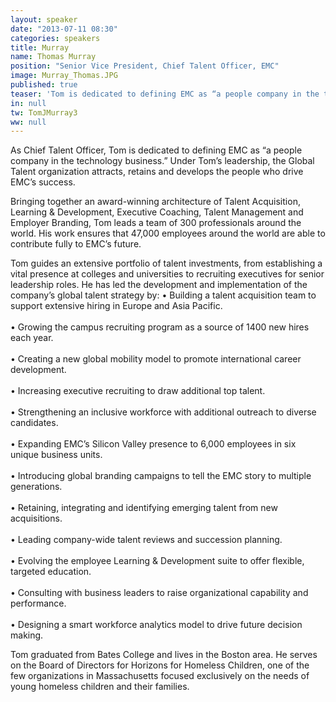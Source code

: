 ```yaml
---
layout: speaker
date: "2013-07-11 08:30"
categories: speakers
title: Murray
name: Thomas Murray
position: "Senior Vice President, Chief Talent Officer, EMC"
image: Murray_Thomas.JPG
published: true
teaser: 'Tom is dedicated to defining EMC as “a people company in the technology business.”'
in: null
tw: TomJMurray3
ww: null
---
```

As Chief Talent Officer, Tom is dedicated to defining EMC as “a people company in the technology business.”  Under Tom’s leadership, the Global Talent organization attracts, retains and develops the people who drive EMC’s success. 

Bringing together an award-winning architecture of Talent Acquisition, Learning & Development, Executive Coaching, Talent Management and Employer Branding, Tom leads a team of 300 professionals around the world. His work ensures that 47,000 employees around the world are able to contribute fully to EMC’s future.

Tom guides an extensive portfolio of talent investments, from establishing a vital presence at colleges and universities to recruiting executives for senior leadership roles. He has led the development and implementation of the company’s global talent strategy by:
•   Building a talent acquisition team to support extensive hiring in Europe and Asia Pacific.
<br/><br/>•   Growing the campus recruiting program as a source of 1400 new hires each year.
<br/><br/>•   Creating a new global mobility model to promote international career development. 
<br/><br/>•   Increasing executive recruiting to draw additional top talent.
<br/><br/>•   Strengthening an inclusive workforce with additional outreach to diverse candidates.
<br/><br/>•   Expanding EMC’s Silicon Valley presence to 6,000 employees in six unique business units.
<br/><br/>•   Introducing global branding campaigns to tell the EMC story to multiple generations.
<br/><br/>•   Retaining, integrating and identifying emerging talent from new acquisitions.
<br/><br/>•   Leading company-wide talent reviews and succession planning. 
<br/><br/>•   Evolving the employee Learning & Development suite to offer flexible, targeted education.
<br/><br/>•   Consulting with business leaders to raise organizational capability and performance.
<br/><br/>•   Designing a smart workforce analytics model to drive future decision making. 

Tom graduated from Bates College and lives in the Boston area. He serves on the Board of Directors for Horizons for Homeless Children, one of the few organizations in Massachusetts focused exclusively on the needs of young homeless children and their families.
